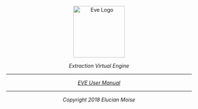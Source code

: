 <p align="center">
<a href="https://sagecode.net/eve" target="_blank" align="center">
<img src="https://sagecode.net/eve/img/eve-logo.svg" alt="Eve Logo" width="140"></img>
</a>
</p>

<p align="center"><i>Extraction Virtual Engine<i/></p>

------------------------------------------------------------------------------------------
<p align="center"> <a href=https://sagecode/eve/index.html>EVE User Manual</a>
</p>

------------------------------------------------------------------------------------------
<p align="center">
Copyright 2018 Elucian Moise
</p>

